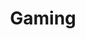 ---
title: "Gaming"
layout: netlogs
description: "This page is a list of all my netlogs/posts/whatever-you-want-to-call-them. Pretty cool, huh?"
---